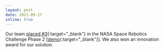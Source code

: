 ```yaml
---
layout: post
date: 2021-09-27
inline: true
---
```


Our team [placed #3](https://www.nasa.gov/directorates/spacetech/centennial_challenges/space_robotics/teams-develop-code-to-coordinate-robots.html){:target="\_blank"} in the NASA Space Robotics Challenge Phase 2 [[demo](https://www.youtube.com/watch?v=3vYtedQTVbw){:target="\_blank"}]. We also won an innovation award for our solution.
